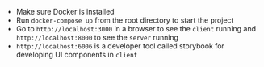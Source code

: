 - Make sure Docker is installed
- Run `docker-compose up` from the root directory to start the project
- Go to `http://localhost:3000` in a browser to see the `client` running and `http://localhost:8000` to see the `server` running
- `http://localhost:6006` is a developer tool called storybook for developing UI components in `client`